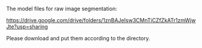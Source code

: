 The model files for raw image segmentation:

https://drive.google.com/drive/folders/1znBAJeIsw3CMnTiCZfZkATr1zmWjwJte?usp=sharing

Please download and put them according to the directory.
